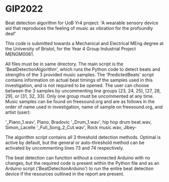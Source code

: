 # GIP2022
Beat detection algorithm for UoB Yr4 project: 'A wearable sensory device aid that reproduces the feeling of music as vibration for the profoundly deaf'

This code is submitted towards a Mechanical and Electrical MEng degree at the University of Bristol, for the Year 4 Group Industrial Project MENGM0061.

All files must be in same directory. The main script is the 'BeatDetectionAlgorithm', which runs the Python code to detect beats and strengths of the 
3 provided music samples. The 'PredictedBeats' script contains information on actual beat timings of the samples used in this investigation, and is not
required to be opened. The user can choose between the 3 samples by uncommenting line groups [23, 24, 25], [27, 28, 29], or [31, 32, 33]. Only one group
must be uncommented at any time. Music samples can be found on freesound.org and are as follows in the order of name used in investigation, name of sample on freesound.org, and artist (user):

'_Piano_1.wav', Piano,	Bradovic
'_Drum_1.wav', hip hop drum beat.wav, Simon_Lacelle
'_Full_Song_2_Cut.wav', Rock music.wav, Jibey-

The algorithm script contains all 3 threshold detection methods. Optimal is active by default, but the general or auto-threshold method
can be activated by uncommenting lines 73 and 74 respectively.

The beat detection can function without a connected Arduino with no changes, but the required code is present within the Python file and as an Arduino
script ('BeatDetectionArduino') to run the entire beat detection device if the resources outlined in the report are present.

